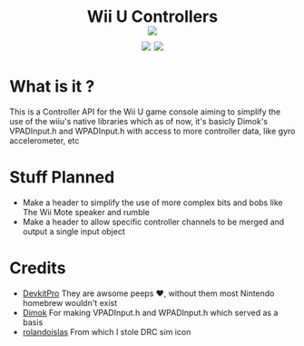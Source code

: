 <h1 align="center">Wii U Controllers <br>
    <img src="https://github.com/rolandoislas/drc-sim/blob/master/resources/image/icon.gif"/>
    <br>
    <img src="https://img.shields.io/github/license/BenchatonDev/WiiU-Controllers"/>
    <img src="https://img.shields.io/github/downloads/BenchatonDev/WiiU-Controllers/latest/total"/>
</h1>

# What is it ?
This is a Controller API for the Wii U game console aiming to simplify the use of the wiiu's native libraries
which as of now, it's basicly Dimok's VPADInput.h and WPADInput.h with access to more controller data, like gyro
accelerometer, etc

# Stuff Planned 
 - Make a header to simplify the use of more complex bits and bobs like The Wii Mote speaker and rumble
 - Make a header to allow specific controller channels to be merged and output a single input object

# Credits
- [DevkitPro](https://github.com/devkitPro) They are awsome peeps ❤️, without them most Nintendo homebrew wouldn't exist
- [Dimok](https://github.com/dimok789) For making VPADInput.h and WPADInput.h which served as a basis
- [rolandoislas](https://github.com/rolandoislas) From which I stole DRC sim icon
